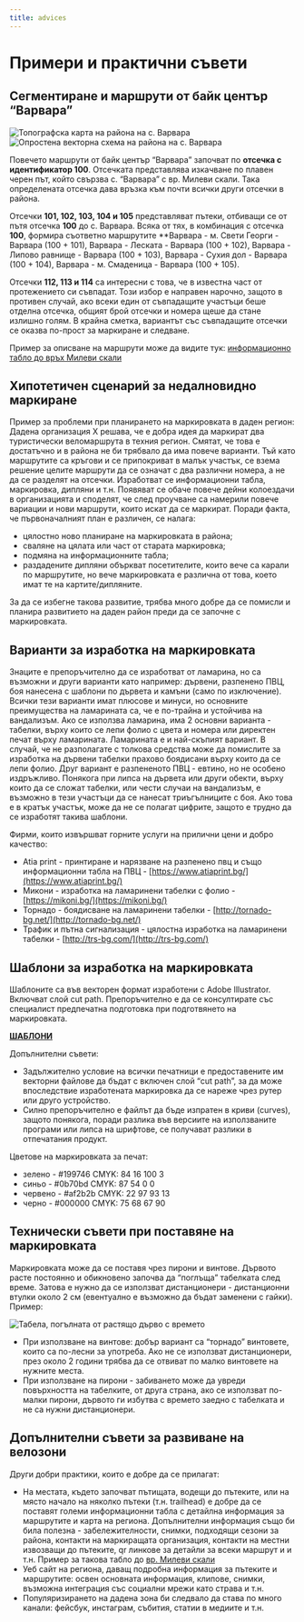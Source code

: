 ```yaml
---
title: advices
---
```


# Примери и практични съвети

## Сегментиране и маршрути от байк център “Варвара”

![Топографска карта на района на с. Варвара](../images/guide/map.png)
![Опростена векторна схема на района на с. Варвара](../images/guide/vector-map.png)

Повечето маршрути от байк център “Варвара” започват по **отсечка с идентификатор 100**. Отсечката представлява изкачване по плавен черен път, който свързва с. “Варвара” с вр. Милеви скали. Така определената отсечка дава връзка към почти всички други отсечки в района.

Отсечки **101, 102, 103, 104 и 105** представляват пътеки, отбиващи се от пътя отсечка **100** до с. Варвара. Всяка от тях, в комбинация с отсечка **100**, формира съответно маршрутите **Варвара - м. Свети Георги - Варвара (100 + 101), Варвара - Леската - Варвара (100 + 102), Варвара - Липово равнище - Варвара (100 + 103), Варвара - Сухия дол - Варвара (100 + 104), Варвара - м. Смаденица - Варвара (100 + 105).

Отсечки **112, 113 и 114** са интересни с това, че в известна част от протежението си съвпадат. Този избор е направен нарочно, защото в противен случай, ако всеки един от съвпадащите участъци беше отделна отсечка, общият брой отсечки и номера щеше да стане излишно голям. В крайна сметка, вариантът със съвпадащите отсечки се оказва по-прост за маркиране и следване. 

Пример за описване на маршрути може да видите тук: [информационно табло до връх Милеви скали](https://drive.google.com/open?id=1mXP6d9BmWMejzedSakMfoKWEioVAA-FF) 

## Хипотетичен сценарий за недалновидно маркиране

Пример за проблеми при планирането на маркировката в даден регион: Дадена организация X решава, че е добра идея да маркират два туристически веломаршрута в техния регион. Смятат, че това е достатъчно и в района не би трябвало да има повече варианти. Тъй като маршрутите са кръгови и се припокриват в малък участък, се взема решение целите маршрути да се означат с два различни номера, а не да се разделят на отсечки. Изработват се информационни табла, маркировка, дипляни и т.н. Появяват се обаче повече дейни колоездачи в организацията и споделят, че след проучване са намерили повече вариации и нови маршрути, които искат да се маркират. Поради факта, че първоначалният план е различен, се налага:

*   цялостно ново планиране на маркировката в района;
*   сваляне на цялата или част от старата маркировка;
*   подмяна на информационните табла;
*   раздадените дипляни объркват посетителите, които вече са карали по маршрутите, но вече маркировката е различна от това, което имат те на картите/дипляните.

За да се избегне такова развитие, трябва много добре да се помисли и планира развитието на даден район преди да се започне с маркировката. 

## Варианти за изработка на маркировката

Знаците е препоръчително да се изработват от ламарина, но са възможни и други варианти като например: дървени, разпенено ПВЦ, боя нанесена с шаблони по дървета и камъни (само по изключение). Всички тези варианти имат плюсове и минуси, но основните преимущества на ламарината са, че е по-трайна и устойчива на вандализъм. Ако се използва ламарина, има 2 основни варианта - табелки, върху които се лепи фолио с цвета и номера или директен печат върху ламарината. Ламарината е и най-скъпият вариант. В случай, че не разполагате с толкова средства може да помислите за изработка на дървени табелки прахово боядисани върху които да се лепи фолио. Друг вариант е разпененото ПВЦ - евтино, но не особено издръжливо. Понякога при липса на дървета или други обекти, върху които да се сложат табелки, или чести случаи на вандализъм, е възможно в тези участъци да се нанесат триъгълниците с боя. Ако това е в кратък участък, може да не се полагат цифрите, защото е трудно да се изработят такива шаблони.

Фирми, които извършват горните услуги на прилични цени и добро качество:

*   Atia print - принтиране и нарязване на разпенено пвц и също информационни табла на ПВЦ - [https://www.atiaprint.bg/](https://www.atiaprint.bg/)
*   Микони - изработка на ламаринени табелки с фолио - [https://mikoni.bg/](https://mikoni.bg/)
*   Торнадо - боядисване на ламаринени табелки - [http://tornado-bg.net/](http://tornado-bg.net/)
*   Трафик и пътна сигнализация -  цялостна изработка на ламаринени табелки - [http://trs-bg.com/](http://trs-bg.com/)

## Шаблони за изработка на маркировката

Шаблоните са във векторен формат изработени с Adobе Illustrator. Включват слой cut path. Препоръчително е да се консултирате със специалист предпечатна подготовка при подготвянето на маркировката. 

**[ШАБЛОНИ](https://drive.google.com/file/d/15gNQr7i82IEFehT_TG-lGyYP817O_MEb/view?usp=sharing)**

Допълнителни съвети:

*   Задължително условие на всички печатници е предоставените им векторни файлове да бъдат с включен слой “cut path”, за да може впоследствие изработената маркировка да се нареже чрез рутер или друго устройство. 
*   Силно препоръчително е файлът да бъде изпратен в криви (curves), защото понякога, поради разлика във версиите на използваните програми или липса на шрифтове, се получават разлики в отпечатания продукт.

Цветове на маркировката за печат:

*   зелено - #199746 CMYK: 84 16 100 3
*   синьо - #0b70bd CMYK: 87 54 0 0
*   червено - #af2b2b CMYK: 22 97 93 13
*   черно - #000000 CMYK: 75 68 67 90

## Технически съвети при поставяне на маркировката

Маркировката може да се поставя чрез пирони и винтове. Дървото расте постоянно и обикновено започва да “поглъща” табелката след време. Затова е нужно да се използват дистанционери - дистанционни втулки около 2 см (евентуално е възможно да бъдат заменени с гайки). Пример:

![Табела, погълната от растящо дърво с времето](../images/guide/sign-tree.jpg)

*   При използване на винтове: добър вариант са “торнадо” винтовете, които са по-лесни за употреба. Ако не се използват дистанционери, през около 2 години трябва да се отвиват по малко винтовете на нужните места. 
*   При използване на пирони - забиването може да увреди повърхността на табелките, от друга страна, ако се използват по-малки пирони, дървото ги избутва с времето заедно с табелката и не са нужни дистанционери.   

## Допълнителни съвети за развиване на велозони

Други добри практики, които е добре да се прилагат:

*   На местата, където започват пътищата, водещи до пътеките, или на място начало на няколко пътеки (т.н. trailhead) e добре да се поставят големи информационни табла с детайлна информация за маршрутите и карта на региона. Допълнителни информация също би била полезна - забележителности, снимки, подходящи сезони за района, контакти на маркиращата организация, контакти на местни извозващи до пътеките, qr линкове за детайли за всеки маршрут и и т.н. Пример за такова табло до [вр. Милеви скали](https://drive.google.com/open?id=1mXP6d9BmWMejzedSakMfoKWEioVAA-FF) 
*   Уеб сайт на региона, даващ подробна информация за пътеките и маршрутите: освен основната информация, клипове, снимки, възможна интеграция със социални мрежи като страва и т.н. 
*   Популяризирането на дадена зона би следвало да става по много канали: фейсбук, инстаграм, събития, статии в медиите и т.н.